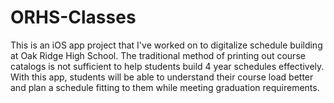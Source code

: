# ORHS-Classes
This is an iOS app project that I've worked on to digitalize schedule building at Oak Ridge High School. The traditional method of printing out course catalogs is not sufficient to help students build 4 year schedules effectively. With this app, students will be able to understand their course load better and plan a schedule fitting to them while meeting graduation requirements.
